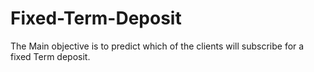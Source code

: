 # Fixed-Term-Deposit
The Main objective is to predict which of the clients will subscribe for a fixed Term deposit.
